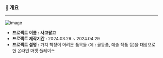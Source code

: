 ### 📄 개요
**********************
![image](https://github.com/TrinityFForce/4Go8Go/assets/54929479/6cf1f351-727c-47aa-9836-46d8473f2d67)
* **프로젝트 이름** : **사고팔고**
* **프로젝트 제작기간** : 2024.03.26 ~ 2024.04.29
* **프로젝트 설명** : 
가치 책정이 어려운 품목들 (예 : 골동품,  예술 작품 등)을 대상으로 한 온라인 마켓 플레이스<br>
